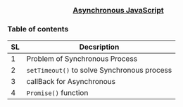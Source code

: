 
<!-- PROJECT LOGO -->
<br />
<p align="center">
    <h3 align="center"><a href="#">Asynchronous JavaScript</a></h3>
</p>

<!-- TABLE OF CONTENTS -->
### Table of contents
|  SL | Decsription         |
|----------|---------------------|
|1 | Problem of Synchronous Process |
|2 | ```setTimeout()``` to solve Synchronous process |
|3 | callBack for Asynchronous |
|4 | ```Promise()``` function |

<br>

